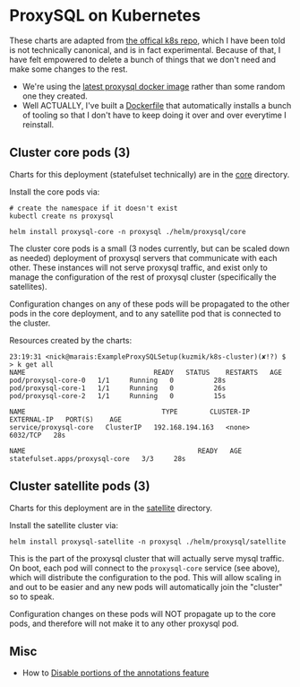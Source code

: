 # ProxySQL on Kubernetes

These charts are adapted from [the offical k8s repo](https://github.com/ProxySQL/kubernetes), which I have been told is not technically canonical, and is in fact experimental. Because of that, I have felt empowered to delete a bunch of things that we don't need and make some changes to the rest.

* We're using the [latest proxysql docker image](https://hub.docker.com/r/proxysql/proxysql) rather than some random one they created.
* Well ACTUALLY, I've built a [Dockerfile](Dockerfile) that automatically installs a bunch of tooling so that I don't have to keep doing it over and over everytime I reinstall.


## Cluster core pods (3)

Charts for this deployment (statefulset technically) are in the [core](core) directory.

Install the core pods via:

```shell
# create the namespace if it doesn't exist
kubectl create ns proxysql

helm install proxysql-core -n proxysql ./helm/proxysql/core
```

The cluster core pods is a small (3 nodes currently, but can be scaled down as needed) deployment of proxysql servers that communicate with each other. These instances will not serve proxysql traffic, and exist only to manage the configuration of the rest of proxysql cluster (specifically the satellites).

Configuration changes on any of these pods will be propagated to the other pods in the core deployment, and to any  satellite pod that is connected to the cluster.

Resources created by the charts:

```
23:19:31 <nick@marais:ExampleProxySQLSetup(kuzmik/k8s-cluster)(✘!?) $ > k get all
NAME                                READY   STATUS    RESTARTS   AGE
pod/proxysql-core-0   1/1     Running   0          28s
pod/proxysql-core-1   1/1     Running   0          26s
pod/proxysql-core-2   1/1     Running   0          15s

NAME                                  TYPE        CLUSTER-IP        EXTERNAL-IP   PORT(S)    AGE
service/proxysql-core   ClusterIP   192.168.194.163   <none>        6032/TCP   28s

NAME                                           READY   AGE
statefulset.apps/proxysql-core   3/3     28s
```

## Cluster satellite pods (3)

Charts for this deployment are in the [satellite](satellite) directory.

Install the satellite cluster via:

```shell
helm install proxysql-satellite -n proxysql ./helm/proxysql/satellite
```

This is the part of the proxysql cluster that will actually serve mysql traffic. On boot, each pod will connect to the `proxysql-core` service (see above), which will distribute the configuration to the pod. This will allow scaling in and out to be easier and any new pods will automatically join the "cluster" so to speak.

Configuration changes on these pods will NOT propagate up to the core pods, and therefore will not make it to any other proxysql pod.


## Misc

* How to [
Disable portions of the annotations feature](https://github.com/sysown/proxysql/issues/4325#issuecomment-1681630863)
